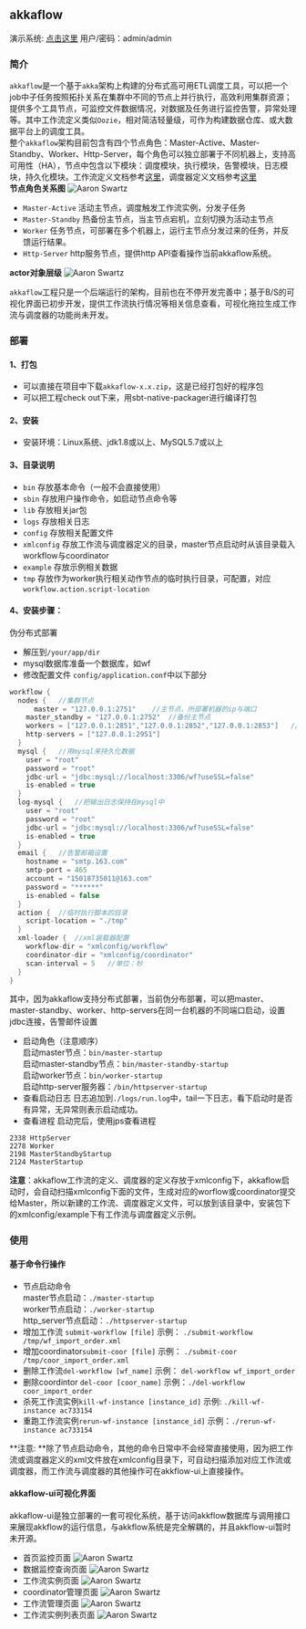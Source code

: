 ## akkaflow
演示系统: [点击这里](http://47.93.186.236:8080/akkaflow-ui/home/login)  用户/密码：admin/admin  
### 简介
`akkaflow`是一个基于`akka`架构上构建的分布式高可用ETL调度工具，可以把一个job中子任务按照拓扑关系在集群中不同的节点上并行执行，高效利用集群资源；提供多个工具节点，可监控文件数据情况，对数据及任务进行监控告警，异常处理等。其中工作流定义类似`Oozie`，相对简洁轻量级，可作为构建数据仓库、或大数据平台上的调度工具。  
整个`akkaflow`架构目前包含有四个节点角色：Master-Active、Master-Standby、Worker、Http-Server，每个角色可以独立部署于不同机器上，支持高可用性（HA），节点中包含以下模块：调度模块，执行模块，告警模块，日志模块，持久化模块。工作流定义文档参考[这里](https://github.com/Kent7306/akkaflow/blob/master/workflow_definition.md)，调度器定义文档参考[这里](https://github.com/Kent7306/akkaflow/blob/master/coordinator_definition.md)   
**节点角色关系图**
![Aaron Swartz](https://raw.githubusercontent.com/Kent7306/akkaflow/master/resources/img/%E8%8A%82%E7%82%B9%E8%A7%92%E8%89%B2%E5%85%B3%E7%B3%BB%E5%9B%BE.png)
* `Master-Active` 活动主节点，调度触发工作流实例，分发子任务
* `Master-Standby` 热备份主节点，当主节点宕机，立刻切换为活动主节点
* `Worker` 任务节点，可部署在多个机器上，运行主节点分发过来的任务，并反馈运行结果。
* `Http-Server` http服务节点，提供http API查看操作当前akkaflow系统。

**actor对象层级**
![Aaron Swartz](https://raw.githubusercontent.com/Kent7306/akkaflow/master/resources/img/actor%E5%B1%82%E6%AC%A1%E5%85%B3%E7%B3%BB%E5%9B%BE.png)

`akkaflow`工程只是一个后端运行的架构，目前也在不停开发完善中；基于B/S的可视化界面已初步开发，提供工作流执行情况等相关信息查看，可视化拖拉生成工作流与调度器的功能尚未开发。  

### 部署
#### 1、打包
* 可以直接在项目中下载`akkaflow-x.x.zip`，这是已经打包好的程序包
* 可以把工程check out下来，用sbt-native-packager进行编译打包

#### 2、安装
* 安装环境：Linux系统、jdk1.8或以上、MySQL5.7或以上
#### 3、目录说明
* `bin` 存放基本命令（一般不会直接使用）
* `sbin` 存放用户操作命令，如启动节点命令等
* `lib` 存放相关jar包
* `logs` 存放相关日志
* `config` 存放相关配置文件
* `xmlconfig` 存放工作流与调度器定义的目录，master节点启动时从该目录载入workflow与coordinator
* `example` 存放示例相关数据
* `tmp` 存放作为worker执行相关动作节点的临时执行目录，可配置，对应`workflow.action.script-location`

#### 4、安装步骤：
伪分布式部署
* 解压到`/your/app/dir`
* mysql数据库准备一个数据库，如wf
* 修改配置文件 `config/application.conf`中以下部分

```scala
workflow {
  nodes {   //集群节点
      master = "127.0.0.1:2751"    //主节点，所部署机器的ip与端口
    master_standby = "127.0.0.1:2752"  //备份主节点
  	workers = ["127.0.0.1:2851","127.0.0.1:2852","127.0.0.1:2853"]   //工作节点，所部署机器的ip与端口，支持单个机器上多个工作节点
  	http-servers = ["127.0.0.1:2951"]
  }
  mysql {   //用mysql来持久化数据
  	user = "root"
  	password = "root"
  	jdbc-url = "jdbc:mysql://localhost:3306/wf?useSSL=false"
  	is-enabled = true
  }
  log-mysql {   //把输出日志保持在mysql中
    user = "root"
  	password = "root"
  	jdbc-url = "jdbc:mysql://localhost:3306/wf?useSSL=false"
  	is-enabled = true
  }
  email {	//告警邮箱设置
  	hostname = "smtp.163.com"
  	smtp-port = 465
  	account = "15018735011@163.com"
  	password = "******"
  	is-enabled = false
  }
  action {	//临时执行脚本的目录
  	script-location = "./tmp"
  }
  xml-loader {	//xml装载器配置
  	workflow-dir = "xmlconfig/workflow"
  	coordinator-dir = "xmlconfig/coordinator"
  	scan-interval = 5   //单位：秒
  }
}
```

其中，因为akkaflow支持分布式部署，当前伪分布部署，可以把master、master-standby、worker、http-servers在同一台机器的不同端口启动，设置jdbc连接，告警邮件设置
* 启动角色（注意顺序）  
启动master节点：`bin/master-startup`  
启动master-standby节点：`bin/master-standby-startup`  
启动worker节点：`bin/worker-startup`  
启动http-server服务器：`/bin/httpserver-startup`  
* 查看启动日志
日志追加到`./logs/run.log`中，tail一下日志，看下启动时是否有异常，无异常则表示启动成功。  
* 查看进程
启动完后，使用jps查看进程  

```
2338 HttpServer
2278 Worker
2198 MasterStandbyStartup
2124 MasterStartup
```

**注意**：akkaflow工作流的定义、调度器的定义存放于xmlconfig下，akkaflow启动时，会自动扫描xmlconfig下面的文件，生成对应的worflow或coordinator提交给Master，所以新建的工作流、调度器定义文件，可以放到该目录中，安装包下的xmlconfig/example下有工作流与调度器定义示例。  

### 使用
#### 基于命令行操作
* 节点启动命令  
 master节点启动：`./master-startup`  
 worker节点启动：`./worker-startup`  
 http_server节点启动：`./httpserver-startup`  
* 增加工作流 `submit-workflow [file]`
示例： `./submit-workflow /tmp/wf_import_order.xml`  
* 增加coordinator`submit-coor [file]`
示例： `./submit-coor /tmp/coor_import_order.xml`  
* 删除工作流`del-workflow [wf_name]`
示例： `del-workflow wf_import_order`  
* 删除coordintor `del-coor [coor_name]`
示例：`./del-workflow coor_import_order`  
* 杀死工作流实例`kill-wf-instance [instance_id]`
示例: `./kill-wf-instance ac733154`  
* 重跑工作流实例`rerun-wf-instance [instance_id]`
示例：`./rerun-wf-instance ac733154`  

**注意: **除了节点启动命令，其他的命令日常中不会经常直接使用，因为把工作流或调度器定义的xml文件放在xmlconfig目录下，可自动扫描添加对应工作流或调度器，而工作流与调度器的其他操作可在akkflow-ui上直接操作。

#### akkaflow-ui可视化界面
akkaflow-ui是独立部署的一套可视化系统，基于访问akkflow数据库与调用接口来展现akkflow的运行信息，与akkflow系统是完全解耦的，并且akkflow-ui暂时未开源。  
* 首页监控页面
![Aaron Swartz](https://raw.githubusercontent.com/Kent7306/akkaflow/master/resources/img/%E9%A6%96%E9%A1%B5%E7%9B%91%E6%8E%A7.png)  
* 数据监控查询页面
![Aaron Swartz](https://raw.githubusercontent.com/Kent7306/akkaflow/master/resources/img/%E6%95%B0%E6%8D%AE%E7%9B%91%E6%8E%A7%E9%A1%B5%E9%9D%A2.png)  
* 工作流实例页面
![Aaron Swartz](https://raw.githubusercontent.com/Kent7306/akkaflow/master/resources/img/%E5%B7%A5%E4%BD%9C%E6%B5%81%E5%AE%9E%E4%BE%8B%E9%A1%B5%E9%9D%A2.png)  
* coordinator管理页面
![Aaron Swartz](https://raw.githubusercontent.com/Kent7306/akkaflow/master/resources/img/%E8%B0%83%E5%BA%A6%E5%99%A8%E7%AE%A1%E7%90%86%E9%A1%B5%E9%9D%A2.png)  
* 工作流管理页面
![Aaron Swartz](https://raw.githubusercontent.com/Kent7306/akkaflow/master/resources/img/%E5%B7%A5%E4%BD%9C%E6%B5%81%E7%AE%A1%E7%90%86%E9%A1%B5%E9%9D%A2.png)  
* 工作流实例列表页面
![Aaron Swartz](https://raw.githubusercontent.com/Kent7306/akkaflow/master/resources/img/%E5%B7%A5%E4%BD%9C%E6%B5%81%E6%9F%A5%E8%AF%A2%E5%88%97%E8%A1%A8.png)  


